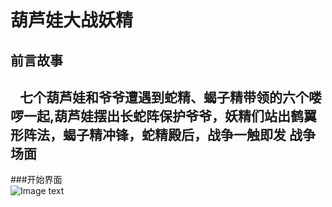 葫芦娃大战妖精
===
前言故事
---
    七个葫芦娃和爷爷遭遇到蛇精、蝎子精带领的六个喽啰一起,葫芦娃摆出长蛇阵保护爷爷，妖精们站出鹤翼形阵法，蝎子精冲锋，蛇精殿后，战争一触即发
战争场面
---
###开始界面<br>
![Image text](https://github.com/YMing-Li/java-2017f-homework/blob/master/Fianl%20Project/%E6%9D%8E%E4%B8%80%E9%B8%A3-151220056/relatedpicsfor_readme/start.png)  
